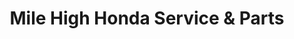 ---
title: "Mile High Honda Service & Parts"
url: /aurora/mile-high-honda-service-und-parts/
shop: Autowerkstatt
---